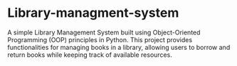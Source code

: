 # Library-managment-system
A simple Library Management System built using Object-Oriented Programming (OOP) principles in Python. This project provides functionalities for managing books in a library, allowing users to borrow and return books while keeping track of available resources.

